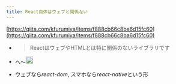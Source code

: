 ```yaml
---
title: React自体はウェブと関係ない
---
```


[https://qiita.com/kfurumiya/items/f888cb66c8ba6d15fc60](https://qiita.com/kfurumiya/items/f888cb66c8ba6d15fc60)

* 
   > 
   > ReactはウェブやHTMLとは特に関係のないライブラリです

* へ〜<img src='https://scrapbox.io/api/pages/blu3mo-public/blu3mo/icon' alt='blu3mo.icon' height="19.5"/>

* ウェブなら*react-dom*, スマホなら*react-native*という形
